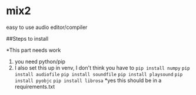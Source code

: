 # mix2
easy to use audio editor/compiler

##Steps to install

*This part needs work

1. you need python/pip
2. I also set this up in venv, I don't think you have to
`pip install numpy`
`pip install audiofile`
`pip install soundfile`
`pip install playsound`
`pip install pyobjc`
`pip install librosa`
*yes this should be in a requirements.txt
